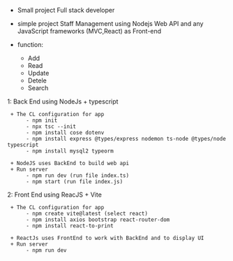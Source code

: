 
+ Small project Full stack developer

+ simple project Staff Management using Nodejs Web API and any JavaScript frameworks (MVC,React) as Front-end

+ function:
     - Add
     - Read
     - Update
     - Detele
     - Search

1: Back End using NodeJs + typescript

     + The CL configuration for app
          - npm init
          - npx tsc --init
          - npm install cose dotenv
          - npm install express @types/express nodemon ts-node @types/node typescript
          - npm install mysql2 typeorm

     + NodeJS uses BackEnd to build web api
     + Run server 
          - npm run dev (run file index.ts)
          - npm start (run file index.js)

2: Front End using ReacJS + Vite

     + The CL configuration for app
          - npm create vite@latest (select react)
          - npm install axios bootstrap react-router-dom
          - npm install react-to-print

     + ReactJs uses FrontEnd to work with BackEnd and to display UI
     + Run server 
          - npm run dev